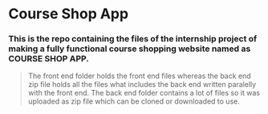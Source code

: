 # Course Shop App

### This is the repo containing the files of the internship project of making a fully functional course shopping website named as <b>COURSE SHOP APP</b>.
>The front end folder holds the front end files whereas the back end zip file holds all the files what includes the back end written paralelly with the front end.
>The back end folder contains a lot of files so it was uploaded as zip file which can be cloned or downloaded to use.
